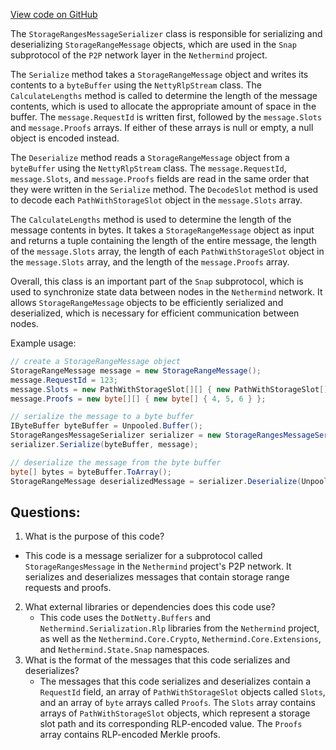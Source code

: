 [View code on GitHub](https://github.com/nethermindeth/nethermind/Nethermind.Network/P2P/Subprotocols/Snap/Messages/StorageRangesMessageSerializer.cs)

The `StorageRangesMessageSerializer` class is responsible for serializing and deserializing `StorageRangeMessage` objects, which are used in the `Snap` subprotocol of the `P2P` network layer in the `Nethermind` project. 

The `Serialize` method takes a `StorageRangeMessage` object and writes its contents to a `byteBuffer` using the `NettyRlpStream` class. The `CalculateLengths` method is called to determine the length of the message contents, which is used to allocate the appropriate amount of space in the buffer. The `message.RequestId` is written first, followed by the `message.Slots` and `message.Proofs` arrays. If either of these arrays is null or empty, a null object is encoded instead. 

The `Deserialize` method reads a `StorageRangeMessage` object from a `byteBuffer` using the `NettyRlpStream` class. The `message.RequestId`, `message.Slots`, and `message.Proofs` fields are read in the same order that they were written in the `Serialize` method. The `DecodeSlot` method is used to decode each `PathWithStorageSlot` object in the `message.Slots` array.

The `CalculateLengths` method is used to determine the length of the message contents in bytes. It takes a `StorageRangeMessage` object as input and returns a tuple containing the length of the entire message, the length of the `message.Slots` array, the length of each `PathWithStorageSlot` object in the `message.Slots` array, and the length of the `message.Proofs` array. 

Overall, this class is an important part of the `Snap` subprotocol, which is used to synchronize state data between nodes in the `Nethermind` network. It allows `StorageRangeMessage` objects to be efficiently serialized and deserialized, which is necessary for efficient communication between nodes. 

Example usage:

```csharp
// create a StorageRangeMessage object
StorageRangeMessage message = new StorageRangeMessage();
message.RequestId = 123;
message.Slots = new PathWithStorageSlot[][] { new PathWithStorageSlot[] { new PathWithStorageSlot(new Keccak("key"), new byte[] { 1, 2, 3 }) } };
message.Proofs = new byte[][] { new byte[] { 4, 5, 6 } };

// serialize the message to a byte buffer
IByteBuffer byteBuffer = Unpooled.Buffer();
StorageRangesMessageSerializer serializer = new StorageRangesMessageSerializer();
serializer.Serialize(byteBuffer, message);

// deserialize the message from the byte buffer
byte[] bytes = byteBuffer.ToArray();
StorageRangeMessage deserializedMessage = serializer.Deserialize(Unpooled.WrappedBuffer(bytes));
```
## Questions: 
 1. What is the purpose of this code?
   - This code is a message serializer for a subprotocol called `StorageRangesMessage` in the `Nethermind` project's P2P network. It serializes and deserializes messages that contain storage range requests and proofs.
2. What external libraries or dependencies does this code use?
   - This code uses the `DotNetty.Buffers` and `Nethermind.Serialization.Rlp` libraries from the `Nethermind` project, as well as the `Nethermind.Core.Crypto`, `Nethermind.Core.Extensions`, and `Nethermind.State.Snap` namespaces.
3. What is the format of the messages that this code serializes and deserializes?
   - The messages that this code serializes and deserializes contain a `RequestId` field, an array of `PathWithStorageSlot` objects called `Slots`, and an array of `byte` arrays called `Proofs`. The `Slots` array contains arrays of `PathWithStorageSlot` objects, which represent a storage slot path and its corresponding RLP-encoded value. The `Proofs` array contains RLP-encoded Merkle proofs.